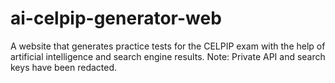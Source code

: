 # ai-celpip-generator-web
A website that generates practice tests for the CELPIP exam with the help of artificial intelligence and search engine results.
Note: Private API and search keys have been redacted.
